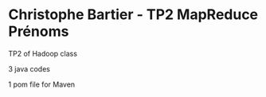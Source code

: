 # Christophe Bartier - TP2 MapReduce Prénoms

TP2 of Hadoop class

3 java codes 

1 pom file for Maven

